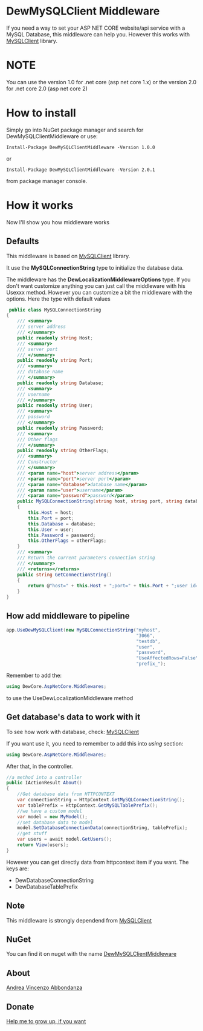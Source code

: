 # DewMySQLClient Middleware
If you need a way to set your ASP NET CORE website/api service with a MySQL Database, this middleware can help you.
However this works with [MySQLClient](https://github.com/andreabbondanza/MySQLClient) library.

# NOTE
You can use the version 1.0 for .net core (asp net core 1.x) or the version 2.0 for .net core 2.0 (asp net core 2)

# How to install

Simply go into NuGet package manager and search for DewMySQLClientMiddleware or use:
```Console
Install-Package DewMySQLClientMiddleware -Version 1.0.0
```
or
```Console
Install-Package DewMySQLClientMiddleware -Version 2.0.1
```
from package manager console.

# How it works

Now I'll show you how middleware works

## Defaults


This middleware is based on [MySQLClient](https://github.com/andreabbondanza/MySQLClient) library.

It use the __MySQLConnectionString__ type to initialize the database data.

The middleware has the __DewLocalizationMiddlewareOptions__ type. If you don't want customize anything you can just call the middleware with his Usexxx method.
However you can customize a bit the middleware with the options.
Here the type with default values
```c#
 public class MySQLConnectionString
{
    /// <summary>
    /// server address
    /// </summary>
    public readonly string Host;
    /// <summary>
    /// server port
    /// </summary>
    public readonly string Port;
    /// <summary>
    /// database name
    /// </summary>
    public readonly string Database;
    /// <summary>
    /// username
    /// </summary>
    public readonly string User;
    /// <summary>
    /// password
    /// </summary>
    public readonly string Password;
    /// <summary>
    /// Other flags
    /// </summary>
    public readonly string OtherFlags;
    /// <summary>
    /// Constructor
    /// </summary>
    /// <param name="host">server address</param>
    /// <param name="port">server port</param>
    /// <param name="database">database name</param>
    /// <param name="user">username</param>
    /// <param name="password">password</param>
    public MySQLConnectionString(string host, string port, string database, string user, string password, string otherFlags = null)
    {
        this.Host = host;
        this.Port = port;
        this.Database = database;
        this.User = user;
        this.Password = password;
        this.OtherFlags = otherFlags;
    }
    /// <summary>
    /// Return the current parameters connection string
    /// </summary>
    /// <returns></returns>
    public string GetConnectionString()
    {
        return @"host=" + this.Host + ";port=" + this.Port + ";user id=" + this.User + ";password=" + this.Password + ";database=" + this.Database + ";" + OtherFlags;
    }
}
```
## How add middleware to pipeline

```c#
app.UseDewMySQLClient(new MySQLConnectionString("myhost",
                                                "3066",
                                                "testdb",
                                                "user",
                                                "password",
                                                "UseAffectedRows=False"),//other flags
                                                "prefix_");
```

Remember to add the:
```c#
using DewCore.AspNetCore.Middlewares;
```
to use the UseDewLocalizationMiddleware method

## Get database's data to work with it

To see how work with database, check: [MySQLClient](https://github.com/andreabbondanza/MySQLClient)

If you want use it, you need to remember to add this into _using_ section:

```c#
using DewCore.AspNetCore.Middlewares;
```

After that, in the controller.

```c#
//a method into a controller
public IActionResult About()
{
    //Get database data from HTTPCONTEXT
    var connectionString = HttpContext.GetMySQLConnectionString();
    var tablePrefix = HttpContext.GetMySQLTablePrefix();
    //we have a custom model
    var model = new MyModel();
    //set database data to model
    model.SetDatabaseConnectionData(connectionString, tablePrefix);
    //get stuff
    var users = await model.GetUsers();        
    return View(users);
}
```

However you can get directly data from httpcontext item if you want. The keys are:

- DewDatabaseConnectionString
- DewDatabaseTablePrefix
## Note 
This middleware is strongly dependend from [MySQLClient](https://github.com/andreabbondanza/MySQLClient)
## NuGet
You can find it on nuget with the name [DewMySQLClientMiddleware ](https://www.nuget.org/packages/DewMySQLClientMiddleware/)

## About
[Andrea Vincenzo Abbondanza](http://www.andrewdev.eu)

## Donate
[Help me to grow up, if you want](https://payPal.me/andreabbondanza)